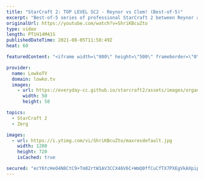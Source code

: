 ```yaml
---
title: "StarCraft 2: TOP LEVEL SC2 - Reynor vs Clem! (Best-of-5)"
excerpt: "Best-of-5 series of professional StarCraft 2 between Reynor and Clem. AT this point I've casted these two facing off against each other dozens of times but these games always deliver.  Support my work on Patreon: http://www.patreon.com/lowkotv Become a YouTube member: https://lowko.tv/join  My second"
originalUrl: https://youtube.com/watch?v=ShriKBcuZto
type: video
length: PT1H14M41S
publishedDateTime: 2021-08-05T11:58:49Z
heat: 60

featuredContent: "<iframe width=\"800\" height=\"500\" frameborder=\"0\" src=\"https://www.youtube.com/embed/ShriKBcuZto\" allow=\"accelerometer; autoplay; encrypted-media; gyroscope; picture-in-picture\" allowfullscreen></iframe>"

provider:
  name: LowkoTV
  domain: lowko.tv
  images:
    - url: https://everyday-cc.github.io/starcraft2/assets/images/organizations/lowko.tv-50x50.jpg
      width: 50
      height: 50

topics:
  - StarCraft 2
  - Zerg

images:
  - url: https://i.ytimg.com/vi/ShriKBcuZto/maxresdefault.jpg
    width: 1280
    height: 720
    isCached: true

secured: "ecY6tcHeO4N8CtC9+Tm82rtW1AV3CCX46V6C+WmQ0ffCuCfTX7PXEgVkAXpip40d9dJyQnpPJW3mtox3DsOASKQlN3DAcCymw67Mc5ckWHgb8QAksxNMEgd5bpthm+UbXWR7z0T3OKGz68n/IvU6+kiwFtlh8xOo+bcOSZMnA85GMRtRXMv9tAxkfhGv0BhgWrtnFT2ephUh2+c8vxgOKGfo/oxn2b6YhY2NrcNuGnN6kUyvuESRG+c5yiUxXCiy6rf8cdQFkCFsnRRM0rZA/YfseYMY76okDu8ecmECHf3GI05qgmgls7cB4oID6zetBwm6R7Q6P1s3smjSUYDRxPhxzjxIyURPxP6ybzrwqaPiD+xyb9sKFvfG+1TzN+FH/uNorDv9i+Ls+2H+q1a3gI6Gc8ivQbFWQg2YsmnW8BG2Ex62LFU6vIrW7ayPlvPt;iiiZ+wwAAKTi/p/gW8v0mg=="
---
```


